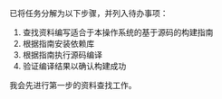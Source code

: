 已将任务分解为以下步骤，并列入待办事项：
1. 查找资料编写适合于本操作系统的基于源码的构建指南
2. 根据指南安装依赖库
3. 根据指南执行源码编译
4. 验证编译结果以确认构建成功

我会先进行第一步的资料查找工作。
